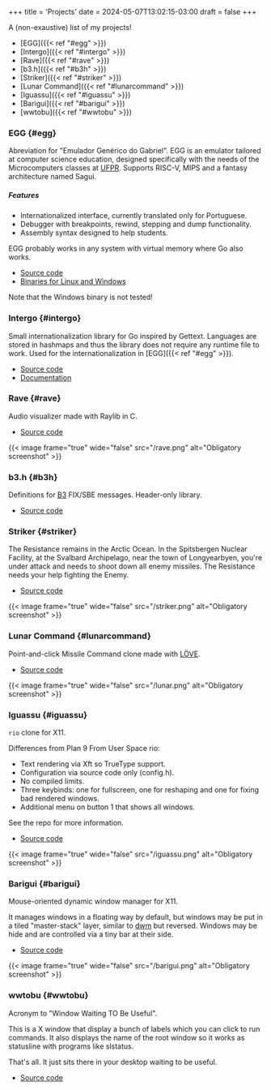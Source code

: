 +++
title = 'Projects'
date = 2024-05-07T13:02:15-03:00
draft = false
+++

A (non-exaustive) list of my projects!

- [EGG]({{< ref "#egg" >}})
- [Intergo]({{< ref "#intergo" >}})
- [Rave]({{< ref "#rave" >}})
- [b3.h]({{< ref "#b3h" >}})
- [Striker]({{< ref "#striker" >}})
- [Lunar Command]({{< ref "#lunarcommand" >}})
- [Iguassu]({{< ref "#iguassu" >}})
- [Barigui]({{< ref "#barigui" >}})
- [wwtobu]({{< ref "#wwtobu" >}})

### EGG {#egg}

Abreviation for "Emulador Genérico do Gabriel". EGG is an emulator tailored at
computer science education, designed specifically with the needs of the
Microcomputers classes at [UFPR](https://web.inf.ufpr.br/dinf/). Supports
RISC-V, MIPS and a fantasy architecture named Sagui.

##### Features
- Internationalized interface, currently translated only for Portuguese.
- Debugger with breakpoints, rewind, stepping and dump functionality.
- Assembly syntax designed to help students.

EGG probably works in any system with virtual memory where Go also works.

- [Source code](https://github.com/gboncoffee/egg)
- [Binaries for Linux and Windows](https://github.com/gboncoffee/egg/releases)

Note that the Windows binary is not tested!

### Intergo {#intergo}

Small internationalization library for Go inspired by Gettext. Languages are
stored in hashmaps and thus the library does not require any runtime file to
work. Used for the internationalization in [EGG]({{< ref "#egg" >}}).

- [Source code](https://github.com/gboncoffee/intergo)
- [Documentation](https://pkg.go.dev/github.com/gboncoffee/intergo)

### Rave {#rave}

Audio visualizer made with Raylib in C.

- [Source code](https://github.com/gboncoffee/rave)

{{< image frame="true" wide="false" src="/rave.png" alt="Obligatory screenshot" >}}

### b3.h {#b3h}

Definitions for [B3](https://www.b3.com.br/en_us/) FIX/SBE messages. Header-only
library.

- [Source code](https://github.com/gboncoffee/b3.h)

### Striker {#striker}

The Resistance remains in the Arctic Ocean. In the Spitsbergen Nuclear Facility,
at the Svalbard Archipelago, near the town of Longyearbyen, you're under attack
and needs to shoot down all enemy missiles. The Resistance needs your help
fighting the Enemy.

- [Source code](https://github.com/gboncoffee/striker)

{{< image frame="true" wide="false" src="/striker.png" alt="Obligatory screenshot" >}}

### Lunar Command {#lunarcommand}

Point-and-click Missile Command clone made with [LÖVE](https://love2d.org/).

- [Source code](https://github.com/gboncoffee/lunar-command?tab=readme-ov-file)

{{< image frame="true" wide="false" src="/lunar.png" alt="Obligatory screenshot" >}}

### Iguassu {#iguassu}

`rio` clone for X11.

Differences from Plan 9 From User Space rio:

- Text rendering via Xft so TrueType support.
- Configuration via source code only (config.h).
- No compiled limits.
- Three keybinds: one for fullscreen, one for reshaping and one for fixing bad
  rendered windows.
- Additional menu on button 1 that shows all windows.

See the repo for more information.

- [Source code](https://github.com/gboncoffee/iguassu)

{{< image frame="true" wide="false" src="/iguassu.png" alt="Obligatory screenshot" >}}

### Barigui {#barigui}

Mouse-oriented dynamic window manager for X11.

It manages windows in a floating way by default, but windows may be put in a
tiled "master-stack" layer, similar to [dwm](https://dwm.suckless.org/) but
reversed. Windows may be hide and are controlled via a tiny bar at their side.

- [Source code](https://github.com/gboncoffee/barigui)

{{< image frame="true" wide="false" src="/barigui.png" alt="Obligatory screenshot" >}}

### wwtobu {#wwtobu}

Acronym to "Window Waiting TO Be Useful".

This is a X window that display a bunch of labels which you can click to run
commands. It also displays the name of the root window so it works as statusline
with programs like slstatus.

That's all. It just sits there in your desktop waiting to be useful.

- [Source code](https://github.com/gboncoffee/wwtobu)
